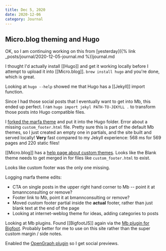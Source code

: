 ```yaml
---
title: Dec 5, 2020
date: 2020-12-06
category: Journal
---
```


## Micro.blog theming and Hugo

OK, so I am continuing working on this from [yesterday]({% link _posts/journal/2020-12-05-journal.md %})journal.md

I thought I'd actually install [[Hugo]] and get it working locally before I attempt to upload it into [[Micro.blog]]. `brew install hugo` and you're done, which is great. 

Looking at `hugo --help` showed me that Hugo has a [[Jekyll]] import function.

Since I had those social posts that I eventually want to get into Mb, this ended up perfect. I ran `hugo import jekyl PATH-TO-JEKYLL .` to transform those posts into Hugo compatible files.

I [forked the marfa theme](https://github.com/bmann/theme-marfa) and put it into the Hugo folder. Error about a missing `custom_footer.html` file. Pretty sure this is part of the default Mb themes, so I just created an empty one in partials, and the site built and served locally! **Very** fast compared to my Jekyll experience: 568 ms for 569 pages and 220 static files!

[[Micro.blog]] has a [help page about custom themes](https://help.micro.blog/2019/about-themes/). Looks like the Blank theme needs to get merged in for files like `custom_footer.html` to exist.

Looks like custom footer was the only one missing.

Logging marfa theme edits:
* CTA on single posts in the upper right hand corner to Mb -- point it at bmannconsulting or remove?
* Footer link to Mb, point it at bmannconsulting or remove?
* Moved custom footer partial inside the **actual** footer, rather than just blank text at the end of the page
* Looking at internet-weblog theme for ideas, adding categories to posts

Looking at Mb plugins. Found [[BigfootJS]] again via the [Mb plugin for Bigfoot](https://github.com/jsonbecker/plugin-bigfoot). Probably better for me to use on this site rather than the super custom margin / side notes. 

Enabled the [OpenGraph plugin](https://github.com/thatguygriff/plugin-open-graph) so I get social previews.
